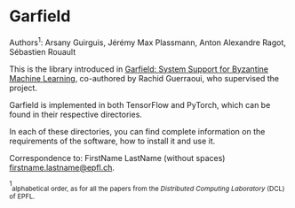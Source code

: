 # Garfield

Authors<sup>1</sup>: Arsany Guirguis, Jérémy Max Plassmann, Anton Alexandre Ragot, Sébastien Rouault

This is the library introduced in [Garfield: System Support for Byzantine Machine Learning](https://ieeexplore.ieee.org/abstract/document/9505133), co-authored by Rachid Guerraoui, who supervised the project.

Garfield is implemented in both TensorFlow and PyTorch, which can be found in their respective directories.

In each of these directories, you can find complete information on the requirements of the software, how to install 
it and use it.

Correspondence to: FirstName LastName (without spaces) <firstname.lastname@epfl.ch>.

<sup>1</sup><sub>alphabetical order, as for all the papers from the _Distributed Computing Laboratory_ (DCL) of EPFL.</sub>
